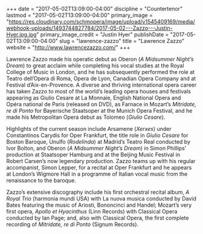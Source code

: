 +++
date = "2017-05-02T13:09:00-04:00"
discipline = "Countertenor"
lastmod = "2017-05-02T13:09:00-04:00"
primary_image = "https://res.cloudinary.com/schmopera/image/upload/v1545409169/media/webhook-uploads/1493744827784/2017-05-02---Zazzo---Justin-Hyer.jpg.jpg"
primary_image_credit = "Justin Hyer"
publishDate = "2017-05-02T13:09:00-04:00"
slug = "lawrence-zazzo"
title = "Lawrence Zazzo"
website = "http://www.lawrencezazzo.com/"
+++

Lawrence Zazzo made his operatic debut as Oberon (*A Midsummer Night’s Dream*) to great acclaim while completing his vocal studies at the Royal College of Music in London, and he has subsequently performed the role at Teatro dell’Opera di Roma, Opera de Lyon, Canadian Opera Company and at Festival d’Aix-en-Provence. A diverse and thriving international opera career has taken Zazzo to most of the world’s leading opera houses and festivals appearing as Giulio Cesare at La Monnaie, English National Opera and Opéra national de Paris (released on DVD), as Farnace in Mozart’s *Mitridate, re di Ponto* for Bayerische Staatsoper at the Munich Opera Festival, and he made his Metropolitan Opera debut as Tolomeo (*Giulio Cesare*).

Highlights of the current season include Arsamene (*Xerxes*) under Constantinos Carydis for Oper Frankfurt, the title role in *Giulio Cesare* for Boston Baroque, Unulfo (*Rodelinda*) at Madrid’s Teatro Real conducted by Ivor Bolton, and Oberon (*A Midsummer Night’s Dream*) in Simon Phillips’ production at Staatsoper Hamburg and at the Beijing Music Festival in Robert Carsen’s now legendary production. Zazzo teams up with his regular accompanist, Simon Lepper, for a recital at Oper Frankfurt and he appears at London’s Wigmore Hall in a programme of Italian vocal music from the renaissance to the baroque.

Zazzo’s extensive discography include his first orchestral recital album, *A Royal Trio* (harmonia mundi USA) with La nuova musica conducted by David Bates featuring the music of Ariosti, Bononcinci and Handel; Mozart’s very first opera, *Apollo et Hyacinthus* (Linn Records) with Classical Opera conducted by Ian Page; and, also with Classical Opera, the first complete recording of *Mitridate, re di Ponto* (Signum Records).
